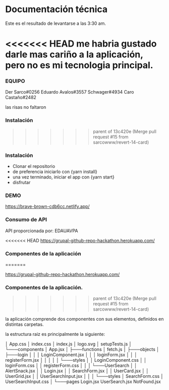 # Documentación técnica

Este es el resultado de levantarse a las 3:30 am.

<<<<<<< HEAD
me habria gustado darle mas cariño a la aplicación, pero no es mi tecnologia principal.
=======
### EQUIPO

Der Sarco#0256
Eduardo Avalos#3557
Schwager#4934
Caro Castaño#2482

las risas no faltaron
###  Instalación
>>>>>>> parent of 13c420e (Merge pull request #15 from sarcowww/revert-14-card)

### Instalación

- Clonar el repositorio
- de preferencia iniciarlo con {yarn install}
- una vez terminado, iniciar el app con {yarn start}
- disfrutar

### DEMO

<https://brave-brown-cdb6cc.netlify.app/>

### Consumo de API

API proporcionada por: EDAUAVPA

<<<<<<< HEAD
<https://grupal-github-repo-hackathon.herokuapp.com/>

### Componentes de la aplicación
=======

https://grupal-github-repo-hackathon.herokuapp.com/
### Componentes de la aplicación.
>>>>>>> parent of 13c420e (Merge pull request #15 from sarcowww/revert-14-card)

la aplicación comprende dos componentes con sus elementos, definidos en distintas carpetas.

la estructura raiz es principalmente la siguiente:

│   App.css
│   index.css
│   index.js
│   logo.svg
│   setupTests.js
│
└───components
    │   App.jsx
    │
    ├───functions
    │       fetch.js
    │
    ├───objects
    │   ├───login
    │   │   │   LoginComponent.jsx
    │   │   │   loginForm.jsx
    │   │   │   registerForm.jsx
    │   │   │
    │   │   └───styles
    │   │           LoginComponent.css
    │   │           loginForm.css
    │   │           registerForm.css
    │   │
    │   └───UserSearch
    │       │   AlertSnack.jsx
    │       │   Login.jsx
    │       │   SearchForm.jsx
    │       │   UserCard.jsx
    │       │   UserGrid.jsx
    │       │   UserSearchInput.jsx
    │       │
    │       └───styles
    │               SearchForm.css
    │               UserSearchInput.css
    │
    └───pages
            Login.jsx
            UserSearch.jsx
            NotFound.jsx
